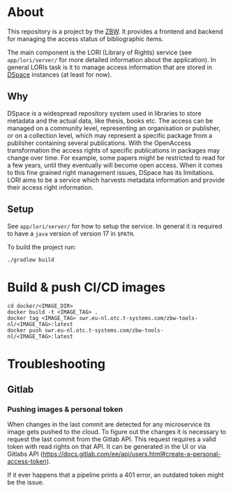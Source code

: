 # About
This repository is a project by the [ZBW](www.zbw.eu). It provides a frontend and backend for managing
the access status of bibliographic items.

The main component is the LORI (Library of Rights) service (see `app/lori/server/` for more
detailed information about the application). In general LORIs task is it to manage access information that are stored in
[DSpace](https://dspace.lyrasis.org/) instances (at least for now).

## Why
DSpace is a widespread repository system used in libraries to store metadata and the actual
data, like thesis, books etc.
The access can be managed on a community level, representing an organisation or publisher, or on a
collection level, which may represent a specific package from a publisher containing several
publications. With the OpenAccess transformation the access rights of specific publications in packages
may change over time. For example, some papers might be restricted to read for a few years, until they eventually
will become open access. When it comes to this fine grained right management issues, DSpace has its limitations.
LORI aims to be a service which harvests metadata information and provide their access right
information.

## Setup
See `app/lori/server/` for how to setup the service. In general it is required to have a `java`
version of version 17 in `$PATH`.

To build the project run:
```shell
./gradlew build
```

# Build & push CI/CD images

```shell
cd docker/<IMAGE_DIR>
docker build -t <IMAGE_TAG> .
docker tag <IMAGE_TAG> swr.eu-nl.otc.t-systems.com/zbw-tools-nl/<IMAGE_TAG>:latest
docker push swr.eu-nl.otc.t-systems.com/zbw-tools-nl/<IMAGE_TAG>:latest
```

# Troubleshooting

## Gitlab

### Pushing images & personal token
When changes in the last commit are detected for any microservice its image gets
pushed to the cloud. To figure out the changes it is necessary to request the last
commit from the Gitlab API. This request requires a valid token with read rights
on that API. It can be generated in the UI or via Gitlabs API
(https://docs.gitlab.com/ee/api/users.html#create-a-personal-access-token).

If it ever happens that a pipeline prints a 401 error, an outdated token
might be the issue.
